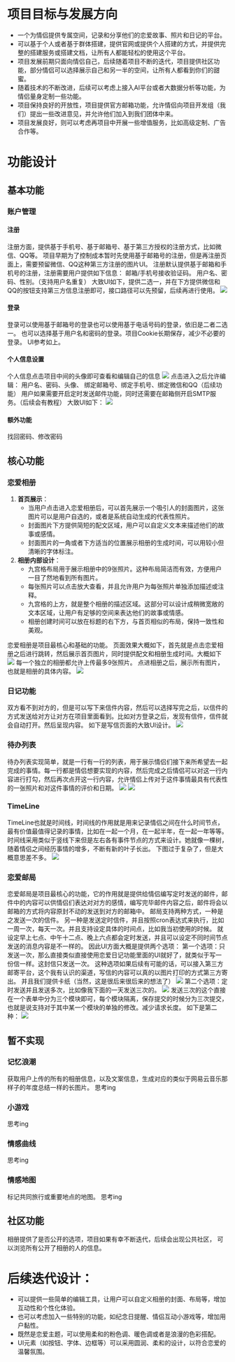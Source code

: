 # 项目目标与发展方向

- 一个为情侣提供专属空间，记录和分享他们的恋爱故事、照片和日记的平台。
- 可以基于个人或者基于群体搭建，提供官网或提供个人搭建的方式，并提供完整的搭建服务或搭建文档，让所有人都能轻松的使用这个平台。
- 项目发展前期只面向情侣自己，后续随着项目不断的迭代，项目提供社区功能，部分情侣可以选择展示自己和另一半的空间，让所有人都看到你们的甜蜜。
- 随着技术的不断改进，后续可以考虑上接入AI平台或者大数据分析等功能，为情侣量身定制一些功能。
- 项目保持良好的开放性，项目提供官方邮箱功能，允许情侣向项目开发组（我们）提出一些改进意见，并允许他们加入到我们团体中来。
- 项目发展良好，则可以考虑再项目中开展一些增值服务，比如高级定制、广告合作等。

# 功能设计

## 基本功能

### 账户管理

#### 注册

注册方面，提供基于手机号、基于邮箱号、基于第三方授权的注册方式，比如微信、QQ等。
项目早期为了控制成本暂时先使用基于邮箱号的注册，但是再注册页面上，需要预留微信、QQ这种第三方注册的图片UI。
注册默认提供基于邮箱和手机号的注册，注册需要用户提供如下信息：
邮箱/手机号接收验证码。
用户名、密码、性别。（支持用户名重复）
大致UI如下，提供二选一，并在下方提供微信和QQ的按钮支持第三方信息注册即可，接口路径可以先预留，后续再进行使用。
![](./imgs/prd/login.png)

#### 登录

登录可以使用基于邮箱号的登录也可以使用基于电话号码的登录，依旧是二者二选一。
也可以选择基于用户名和密码的登录。项目Cookie长期保存，减少不必要的登录。
UI参考如上。

#### 个人信息设置

个人信息点击项目中间的头像即可查看和编辑自己的信息
![](./imgs/prd/info.png)
点击进入之后允许编辑：
用户名、密码、头像、
绑定邮箱号、绑定手机号、绑定微信和QQ（后续功能）
用户如果需要开启定时发送邮件功能，同时还需要在邮箱侧开启SMTP服务。（后续会有教程）
大致UI如下：
![](./imgs/prd/infoedit.png)
#### 额外功能

找回密码、修改密码

## 核心功能

### 恋爱相册

1. **首页展示**：
    - 当用户点击进入恋爱相册后，可以首先展示一个吸引人的封面图片，这张图片可以是用户自选的，或者是系统自动生成的代表性照片。
    - 封面图片下方提供简短的配文区域，用户可以自定义文本来描述他们的故事或感情。
    - 封面图片的一角或者下方适当的位置展示相册的生成时间，可以用较小但清晰的字体标注。
2. **相册内部设计**：
    - 九宫格布局用于展示相册中的9张照片。这种布局简洁而有效，方便用户一目了然地看到所有图片。
    - 每张照片可以点击放大查看，并且允许用户为每张照片单独添加描述或注释。
    - 九宫格的上方，就是整个相册的描述区域。这部分可以设计成稍微宽敞的文本区域，让用户有足够的空间来表达他们的故事或情感。
    - 相册创建时间可以放在标题的右下方，与首页相似的布局，保持一致性和美观。

恋爱相册是项目最核心和基础的功能。
页面效果大概如下，首先就是点击恋爱相册之后进行跳转，然后展示首页图片，同时提供配文和相册生成时间。大概如下
![](./imgs/prd/lovealbum.png)
每一个独立的相册都允许上传最多9张照片。
点进相册之后，展示所有图片，也就是相册的具体内容。
![](./imgs/prd/lovealbum9block.png)
### 日记功能

双方看不到对方的，但是可以写下来信件内容，然后可以选择写完之后，以信件的方式发送给对方让对方在项目里面看到。比如对方登录之后，发现有信件，信件就会自动打开。然后呈现内容。
如下是写信页面的大致UI设计。
![](./imgs/prd/lovelog.png)
### 待办列表

待办列表实现简单，就是一行有一行的列表，用于展示情侣们接下来所希望去一起完成的事情。每一行都是情侣想要实现的内容，然后完成之后情侣可以对这一行内容进行打勾，然后再次点开这一行内容，允许情侣上传对于这件事情最具有代表性的一张照片和对这件事情的评价和日期。
![](./imgs/prd/todolist1.png)
![](./imgs/prd/todolistInfo.png)
### TimeLine

TimeLine也就是时间线，时间线的作用就是用来记录情侣之间在什么时间节点，最有价值最值得记录的事情，比如在一起一个月，在一起半年，在一起一年等等。时间线采用类似于竖线下来但是左右各有事件节点的方式来设计。她就像一棵树，随着情侣之间经历事情的增多，不断有新的叶子长出。
下图过于复杂了，但是大概意思差不多。
![](./imgs/prd/timeline.png)
### 恋爱邮局

恋爱邮局是项目最核心的功能，它的作用就是提供给情侣编写定时发送的邮件，邮件中的内容可以供情侣们表达对对方的感情，编写完毕邮件内容之后，邮件将会以邮箱的方式将内容原封不动的发送到对方的邮箱中。
邮局支持两种方式，一种是之发送一次的信件。
另一种是发送定时信件，并且按照cron表达式来执行，比如一周一次，每天一次。并且支持设定具体的时间点，比如我当初使用的时候。
就设定早上七点、中午十二点、晚上六点都会定时发送，并且可以设定不同时间节点发送的消息内容是不一样的。
因此UI方面大概是提供两个选项：
第一个选项：只发送一次，那么直接类似直接使用恋爱日记功能里面的UI就好了，就类似于写一份信一样。这封信只发送一次。
这种选项如果后续有可能的话，可以接入第三方邮寄平台，这个我有认识的渠道，写信的内容可以真的以图片打印的方式第三方寄出。
并且我们提供卡纸（当然，这是很后来很后来的想法了）
![](./imgs/prd/loveoffice1.png)
第二个选项：定时发送并且发送多次，比如像我下面的一天发送三次的。
![](./imgs/prd/sendtime.png)
发送三次的这个直接在一个表单中分为三个模块即可，每个模块隔离，保存提交的时候分为三次提交，也就是说支持对于其中某一个模块的单独的修改。减少请求长度。
如下是第二种：
![](./imgs/prd/loveoffice3.png)
## 暂不实现

### 记忆浪潮

获取用户上传的所有的相册信息，以及文案信息，生成对应的类似于网易云音乐那样子的年度总结一样的长图片。
思考ing

### 小游戏

思考ing

### 情感曲线

思考ing

### 情感地图

标记共同旅行或重要地点的地图。
思考ing

## 社区功能

相册提供了是否公开的选项，项目如果有幸不断迭代，后续会出现公共社区，
可以浏览所有公开了相册的人的信息。

# 后续迭代设计：

- 可以提供一些简单的编辑工具，让用户可以自定义相册的封面、布局等，增加互动性和个性化体验。
- 也可以考虑加入一些特别的功能，如纪念日提醒、情侣互动小游戏等，增加用户黏性。
- 既然是恋爱主题，可以使用柔和的粉色调、暖色调或者是浪漫的色彩搭配。
- UI元素（如按钮、字体、边框等）可以采用圆润、柔和的设计，以符合恋爱的温馨氛围。



